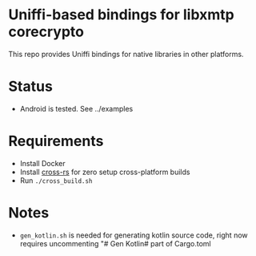 # Uniffi-based bindings for libxmtp corecrypto

This repo provides Uniffi bindings for native libraries in other platforms.

# Status

- Android is tested. See ../examples

# Requirements

- Install Docker
- Install [cross-rs](https://github.com/cross-rs/cross) for zero setup cross-platform builds
- Run  `./cross_build.sh`

# Notes
- `gen_kotlin.sh` is needed for generating kotlin source code, right now requires uncommenting "# Gen Kotlin# part of Cargo.toml

